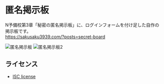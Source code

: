 # 匿名掲示板
N予備校第3章「秘密の匿名掲示板」に、ログインフォームを付け足した自作の掲示板です。  
https://sakusaku3939.com/?posts=secret-board

![匿名掲示板](https://user-images.githubusercontent.com/53967490/89087117-25da2b00-d3ce-11ea-8d0c-c9189c6ec685.png)
![匿名掲示板2](https://user-images.githubusercontent.com/53967490/89087118-2672c180-d3ce-11ea-958c-3fe9738ae6c7.png)

## ライセンス
- [ISC license](https://www.isc.org/licenses/)
